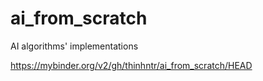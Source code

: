 # ai_from_scratch

AI algorithms' implementations

https://mybinder.org/v2/gh/thinhntr/ai_from_scratch/HEAD
